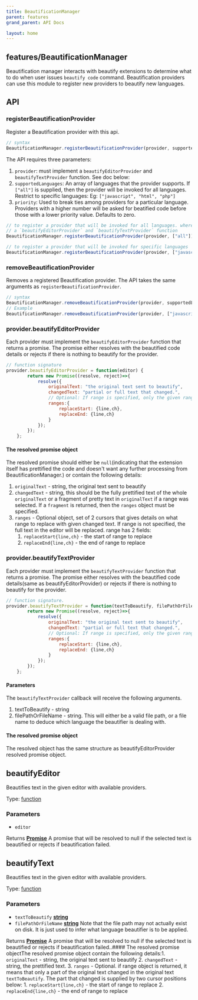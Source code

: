 ```yaml
---
title: BeautificationManager
parent: features
grand_parent: API Docs

layout: home
---
```

<!-- Generated by documentation.js. Update this documentation by updating the source code. -->

## features/BeautificationManager

Beautification manager interacts with beautify extensions to determine what to do when user issues `beautify code`
command. Beautification providers can use this module to register new providers to beautify new languages.

## API

### registerBeautificationProvider

Register a Beautification provider with this api.

```js
// syntax
BeautificationManager.registerBeautificationProvider(provider, supportedLanguages, priority);
```

The API requires three parameters:

1.  `provider`: must implement a  `beautifyEditorProvider` and `beautifyTextProvider` function. See doc below:
2.  `supportedLanguages`: An array of languages that the provider supports. If `["all"]` is supplied, then the
    provider will be invoked for all languages. Restrict to specific languages: Eg: `["javascript", "html", "php"]`
3.  `priority`: Used to break ties among providers for a particular language. Providers with a higher number
    will be asked for beatified code before those with a lower priority value. Defaults to zero.

```js
// to register a provider that will be invoked for all languages. where provider is any object that implements
// a `beautifyEditorProvider` and `beautifyTextProvider` function
BeautificationManager.registerBeautificationProvider(provider, ["all"]);

// to register a provider that will be invoked for specific languages
BeautificationManager.registerBeautificationProvider(provider, ["javascript", "html", "php"]);
```

### removeBeautificationProvider

Removes a registered Beautification provider. The API takes the same arguments as `registerBeautificationProvider`.

```js
// syntax
BeautificationManager.removeBeautificationProvider(provider, supportedLanguages);
// Example
BeautificationManager.removeBeautificationProvider(provider, ["javascript", "html"]);
```

### provider.beautifyEditorProvider

Each provider must implement the `beautifyEditorProvider` function that returns a promise. The promise either resolves with
the beautified code details or rejects if there is nothing to beautify for the provider.

```js
// function signature
provider.beautifyEditorProvider = function(editor) {
        return new Promise((resolve, reject)=>{
            resolve({
                originalText: "the original text sent to beautify",
                changedText: "partial or full text that changed.",
                // Optional: If range is specified, only the given range will be replaced. else full text is replaced
                ranges:{
                    replaceStart: {line,ch},
                    replaceEnd: {line,ch}
                }
            });
        });
    };
```

#### The resolved promise object

The resolved promise should either be `null`(indicating that the extension itself has prettified the code and
doesn't want any further processing from BeautificationManager.) or contain the following details:

1.  `originalText` - string, the original text sent to beautify
2.  `changedText` - string, this should be the fully prettified text of the whole `originalText` or a fragment of
    pretty text in `originalText` if a range was selected. If a `fragment` is returned, then the
    `ranges` object must be specified.
3.  `ranges` - Optional object, set of 2 cursors that gives details on what range to replace with given changed text.
    If range is not specified, the full text in the editor will be replaced. range has 2 fields:
    1.  `replaceStart{line,ch}` - the start of range to replace
    2.  `replaceEnd{line,ch}` - the end of range to replace

### provider.beautifyTextProvider

Each provider must implement the `beautifyTextProvider` function that returns a promise.
The promise either resolves with the beautified code details(same as beautifyEditorProvider) or rejects if
there is nothing to beautify for the provider.

```js
// function signature.
provider.beautifyTextProvider = function(textToBeautify, filePathOrFileName) {
        return new Promise((resolve, reject)=>{
            resolve({
                originalText: "the original text sent to beautify",
                changedText: "partial or full text that changed.",
                // Optional: If range is specified, only the given range is assumed changed. else full text changed.
                ranges:{
                    replaceStart: {line,ch},
                    replaceEnd: {line,ch}
                }
            });
        });
    };
```

#### Parameters

The `beautifyTextProvider` callback will receive the following arguments.

1.  textToBeautify - string
2.  filePathOrFileName - string. This will either be a valid file path, or a file name to deduce which language the
    beautifier is dealing with.

#### The resolved promise object

The resolved object has the same structure as beautifyEditorProvider resolved promise object.

## beautifyEditor

Beautifies text in the given editor with available providers.

Type: [function][1]

### Parameters

*   `editor`  

Returns **[Promise][2]** A promise that will be resolved to null if the selected text is beautified or rejects
if beautification failed.

## beautifyText

Beautifies text in the given editor with available providers.

Type: [function][1]

### Parameters

*   `textToBeautify` **[string][3]** 
*   `filePathOrFileName` **[string][3]** Note that the file path may not actually exist on disk. It is just used to
    infer what language beautifier is to be applied.

Returns **[Promise][2]** A promise that will be resolved to null if the selected text is beautified or rejects
if beautification failed..#### The resolved promise objectThe resolved promise object contain the following details:1.  `originalText` - string, the original text sent to beautify
2.  `changedText` - string, the prettified text.
3.  `ranges` - Optional. if range object is returned, it means that only a part of the original text changed in
    the original text `textToBeautify`. The part that changed is supplied by two cursor positions below:
    1.  `replaceStart{line,ch}` - the start of range to replace
    2.  `replaceEnd{line,ch}` - the end of range to replace

[1]: https://developer.mozilla.org/docs/Web/JavaScript/Reference/Statements/function

[2]: https://developer.mozilla.org/docs/Web/JavaScript/Reference/Global_Objects/Promise

[3]: https://developer.mozilla.org/docs/Web/JavaScript/Reference/Global_Objects/String
